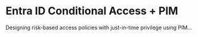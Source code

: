 # Entra ID Conditional Access + PIM

Designing risk-based access policies with just-in-time privilege using PIM…
